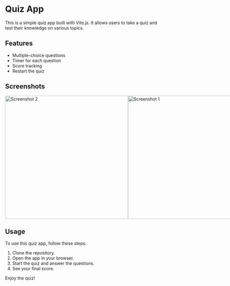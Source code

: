 # Quiz App

This is a simple quiz app built with Vite.js. It allows users to take a quiz and test their knowledge on various topics.

## Features

- Multiple-choice questions
- Timer for each question
- Score tracking
- Restart the quiz

## Screenshots


<div style="display: flex; justify-content: space-between;">
    <img src="https://github.com/fahad0samara/Vite_-quiz.app/assets/90055525/972f46c2-4b6b-4f5c-9ceb-5e940bb650dc" alt="Screenshot 2" width="400">
  <img src="https://github.com/fahad0samara/Vite_-quiz.app/assets/90055525/e41a8f95-50e8-4c50-864a-c0d0d0a22ba9" alt="Screenshot 1" width="400">

</div>

## Usage

To use this quiz app, follow these steps:

1. Clone the repository.
2. Open the app in your browser.
3. Start the quiz and answer the questions.
4. See your final score.

Enjoy the quiz!
